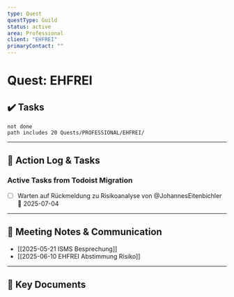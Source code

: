 ```yaml
---
type: Quest
questType: Guild
status: active
area: Professional
client: "EHFREI"
primaryContact: ""
---
```


# Quest: EHFREI

## ✔️ Tasks

```tasks
not done
path includes 20 Quests/PROFESSIONAL/EHFREI/
```

---

## 📝 Action Log & Tasks

### Active Tasks from Todoist Migration
- [ ] Warten auf Rückmeldung zu Risikoanalyse von @JohannesEitenbichler 📅 2025-07-04


---
## 💬 Meeting Notes & Communication
- [[2025-05-21 ISMS Besprechung]]
- [[2025-06-10 EHFREI Abstimmung Risiko]]

---
## 📎 Key Documents
